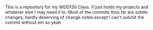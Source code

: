This is a repository for my WDD130 Class. It just holds my projects and whatever else I may need it to. 
Most of the commits thus far are subtle changes, hardly deserving of change notes
except I can't submit the commit without em
so
yeah

